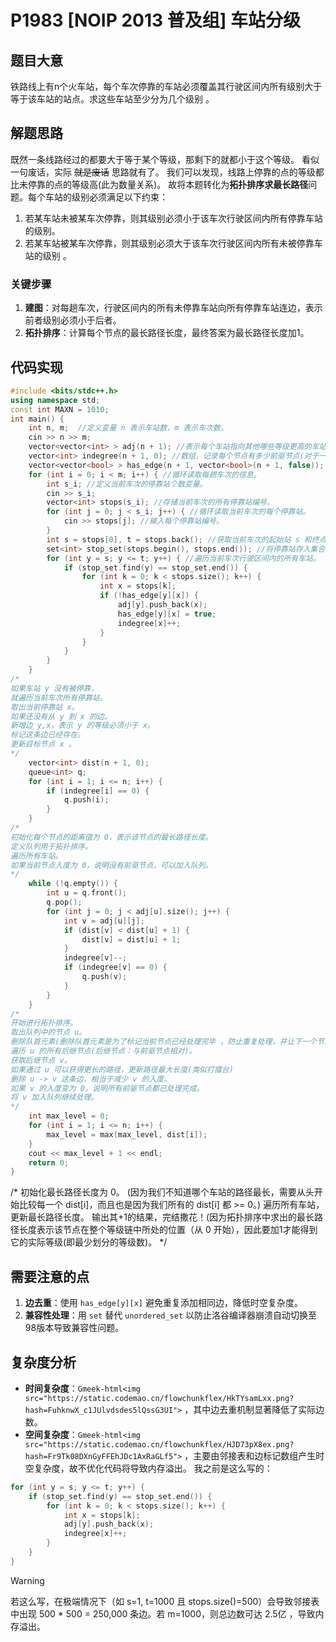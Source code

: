 # P1983 [NOIP 2013 普及组] 车站分级
## 题目大意
铁路线上有n个火车站，每个车次停靠的车站必须覆盖其行驶区间内所有级别大于等于该车站的站点。求这些车站至少分为几个级别 。

## 解题思路
既然一条线路经过的都要大于等于某个等级，那剩下的就都小于这个等级。
看似一句废话，实际 ~~就是废话~~ 思路就有了。
我们可以发现，线路上停靠的点的等级都比未停靠的点的等级高(此为数量关系)。
故将本题转化为**拓扑排序求最长路径**问题。每个车站的级别必须满足以下约束：
1. 若某车站未被某车次停靠，则其级别必须小于该车次行驶区间内所有停靠车站的级别。
2. 若某车站被某车次停靠，则其级别必须大于该车次行驶区间内所有未被停靠车站的级别 。

### 关键步骤
1. **建图**：对每趟车次，行驶区间内的所有未停靠车站向所有停靠车站连边，表示前者级别必须小于后者。
2. **拓扑排序**：计算每个节点的最长路径长度，最终答案为最长路径长度加1。

## 代码实现
```cpp
#include <bits/stdc++.h>
using namespace std; 
const int MAXN = 1010;
int main() {
    int n, m;  //定义变量 n 表示车站数，m 表示车次数。 
    cin >> n >> m;
    vector<vector<int> > adj(n + 1); //表示每个车站指向其他哪些等级更高的车站。
    vector<int> indegree(n + 1, 0); //数组，记录每个节点有多少前驱节点(对于一个有向图中的边 u → v，节点 u 被称为节点 v 的前驱节点)。
    vector<vector<bool> > has_edge(n + 1, vector<bool>(n + 1, false));  //边存在标记数组，防止重复添加相同的边，避免内存溢出。 
    for (int i = 0; i < m; i++) { //循环读取每趟车次的信息。
        int s_i; //定义当前车次的停靠站个数变量。
        cin >> s_i;
        vector<int> stops(s_i); //存储当前车次的所有停靠站编号。
        for (int j = 0; j < s_i; j++) { //循环读取当前车次的每个停靠站。
            cin >> stops[j]; //输入每个停靠站编号。 
        }
        int s = stops[0], t = stops.back(); //获取当前车次的起始站 s 和终点站 t。
        set<int> stop_set(stops.begin(), stops.end()); //将停靠站存入集合，便于快速查找是否已停靠。
        for (int y = s; y <= t; y++) { //遍历当前车次行驶区间内的所有车站。 
            if (stop_set.find(y) == stop_set.end()) {
                for (int k = 0; k < stops.size(); k++) {
                    int x = stops[k];
                    if (!has_edge[y][x]) {
                        adj[y].push_back(x);
                        has_edge[y][x] = true;
                        indegree[x]++;
                    }
                }
            }
        }
    }
/*
如果车站 y 没有被停靠， 
就遍历当前车次所有停靠站。 
取出当前停靠站 x。 
如果还没有从 y 到 x 的边。
新增边 y,x，表示 y 的等级必须小于 x。
标记这条边已经存在。 
更新目标节点 x 。
*/
    vector<int> dist(n + 1, 0);
    queue<int> q;
    for (int i = 1; i <= n; i++) {
        if (indegree[i] == 0) {
            q.push(i);
        }
    }
/*
初始化每个节点的距离值为 0，表示该节点的最长路径长度。 
定义队列用于拓扑排序。
遍历所有车站。
如果当前节点入度为 0，说明没有前驱节点，可以加入队列。
*/
    while (!q.empty()) {
        int u = q.front();
        q.pop();
        for (int j = 0; j < adj[u].size(); j++) {
            int v = adj[u][j];
            if (dist[v] < dist[u] + 1) {
                dist[v] = dist[u] + 1;
            }
            indegree[v]--;
            if (indegree[v] == 0) {
                q.push(v);
            }
        }
    }
/*
开始进行拓扑排序。
取出队列中的节点 u。
删除队首元素(删除队首元素是为了标记当前节点已经处理完毕 ，防止重复处理，并让下一个节点进入处理流程。 )
遍历 u 的所有后继节点(后继节点：与前驱节点相对)。
获取后继节点 v。
如果通过 u 可以获得更长的路径，更新路径最大长度(类似打擂台)
删除 u -> v 这条边，相当于减少 v 的入度。
如果 v 的入度变为 0，说明所有前驱节点都已处理完成。 
将 v 加入队列继续处理。 
*/
    int max_level = 0;
    for (int i = 1; i <= n; i++) {
        max_level = max(max_level, dist[i]);
    }
    cout << max_level + 1 << endl;
    return 0;
}
```
/*
初始化最长路径长度为 0。 (因为我们不知道哪个车站的路径最长，需要从头开始比较每一个 dist[i]，而且也是因为我们所有的 dist[i] 都 >= 0。)
遍历所有车站，更新最长路径长度。
输出其+1的结果，完结撒花！(因为拓扑排序中求出的最长路径长度表示该节点在整个等级链中所处的位置（从 0 开始），因此要加1才能得到它的实际等级(即最少划分的等级数)。
*/
## 需要注意的点
1. **边去重**：使用 `has_edge[y][x]` 避免重复添加相同边，降低时空复杂度。
2. **兼容性处理**：用 `set` 替代 `unordered_set` 以防止洛谷编译器崩溃自动切换至98版本导致兼容性问题。

## 复杂度分析
- **时间复杂度**：`Gmeek-html<img src="https://static.codemao.cn/flowchunkflex/HkTYsamLxx.png?hash=FuhknwX_c1JUlvdsdes5lQssG3UI">` ，其中边去重机制显著降低了实际边数。
- **空间复杂度**：`Gmeek-html<img src="https://static.codemao.cn/flowchunkflex/HJD73pX8ex.png?hash=Fr9Tk08DXnGyFFEhJDc1AxRaGLf5">` ，主要由邻接表和边标记数组产生时空复杂度，故不优化代码将导致内存溢出。
我之前是这么写的：
```cpp
for (int y = s; y <= t; y++) {
    if (stop_set.find(y) == stop_set.end()) {
        for (int k = 0; k < stops.size(); k++) {
            int x = stops[k];
            adj[y].push_back(x);
            indegree[x]++;
        }
    }
}
```
> [!WARNING]
>  若这么写，在极端情况下（如 s=1, t=1000 且 stops.size()=500）会导致邻接表中出现 500 * 500 = 250,000 条边。若 m=1000，则总边数可达 2.5亿 ，导致内存溢出。